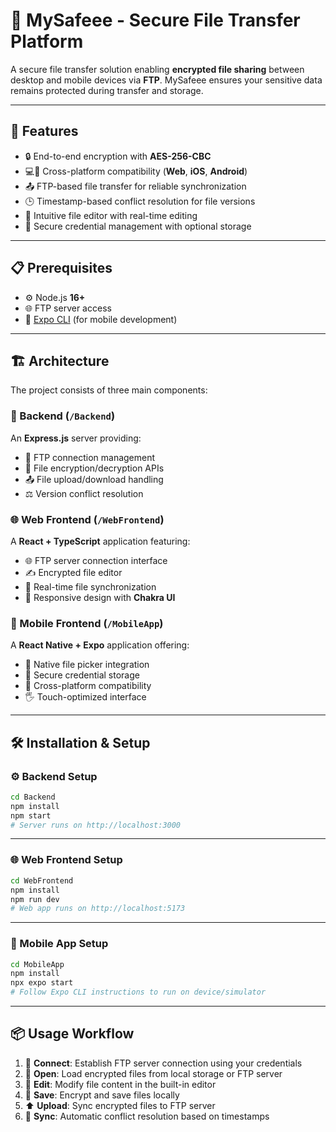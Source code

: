 # 🔐 MySafeee - Secure File Transfer Platform

A secure file transfer solution enabling **encrypted file sharing** between desktop and mobile devices via **FTP**. MySafeee ensures your sensitive data remains protected during transfer and storage.

---

## 🚀 Features

- 🔒 End-to-end encryption with **AES-256-CBC**
- 💻📱 Cross-platform compatibility (**Web**, **iOS**, **Android**)
- 📤 FTP-based file transfer for reliable synchronization
- 🕒 Timestamp-based conflict resolution for file versions
- 📝 Intuitive file editor with real-time editing
- 🧾 Secure credential management with optional storage

---

## 📋 Prerequisites

- ⚙️ Node.js **16+**
- 🌐 FTP server access
- 📱 [Expo CLI](https://docs.expo.dev/get-started/installation/) (for mobile development)

---

## 🏗️ Architecture

The project consists of three main components:

### 🔧 Backend (`/Backend`)
An **Express.js** server providing:

- 🔌 FTP connection management  
- 🔐 File encryption/decryption APIs  
- 📤 File upload/download handling  
- ⚖️ Version conflict resolution  

### 🌐 Web Frontend (`/WebFrontend`)
A **React + TypeScript** application featuring:

- 🌐 FTP server connection interface  
- ✍️ Encrypted file editor  
- 🔁 Real-time file synchronization  
- 📱 Responsive design with **Chakra UI**  

### 📱 Mobile Frontend (`/MobileApp`)
A **React Native + Expo** application offering:

- 📂 Native file picker integration  
- 🔐 Secure credential storage  
- 📲 Cross-platform compatibility  
- 🖐️ Touch-optimized interface  

---

## 🛠️ Installation & Setup

### ⚙️ Backend Setup

```bash
cd Backend
npm install
npm start
# Server runs on http://localhost:3000
```

---

### 🌐 Web Frontend Setup

```bash
cd WebFrontend
npm install
npm run dev
# Web app runs on http://localhost:5173
```

---

### 📱 Mobile App Setup

```bash
cd MobileApp
npm install
npx expo start
# Follow Expo CLI instructions to run on device/simulator
```

---

## 📦 Usage Workflow

1. 🔗 **Connect**: Establish FTP server connection using your credentials  
2. 📂 **Open**: Load encrypted files from local storage or FTP server  
3. 📝 **Edit**: Modify file content in the built-in editor  
4. 💾 **Save**: Encrypt and save files locally  
5. ⬆️ **Upload**: Sync encrypted files to FTP server  
6. 🔄 **Sync**: Automatic conflict resolution based on timestamps
